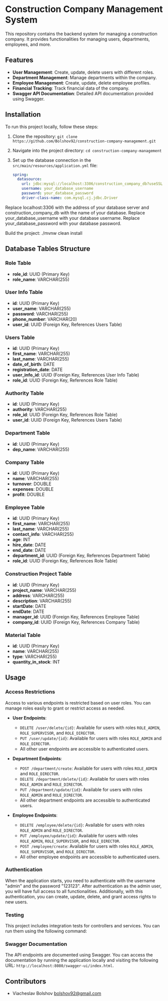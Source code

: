 # Construction Company Management System

This repository contains the backend system for managing a construction company. It provides functionalities for managing users, departments, employees, and more.

## Features

- **User Management**: Create, update, delete users with different roles.
- **Department Management**: Manage departments within the company.
- **Employee Management**: Create, update, delete employee profiles.
- **Financial Tracking**: Track financial data of the company.
- **Swagger API Documentation**: Detailed API documentation provided using Swagger.

## Installation

To run this project locally, follow these steps:

1. Clone the repository: `git clone https://github.com/Bolshov92/construction-company-management.git`
2. Navigate into the project directory: `cd construction-company-management`
3. Set up the database connection in the `src/main/resources/application.yml` file:

   ```yaml
   spring:
     datasource:
       url: jdbc:mysql://localhost:3306/construction_company_db?useSSL=false&serverTimezone=UTC
       username: your_database_username
       password: your_database_password
       driver-class-name: com.mysql.cj.jdbc.Driver
Replace localhost:3306 with the address of your database server and construction_company_db with the name of your database.
Replace your_database_username with your database username.
Replace your_database_password with your database password.

Build the project: ./mvnw clean install

## Database Tables Structure

### Role Table
- **role_id**: UUID (Primary Key)
- **role_name**: VARCHAR(255)

### User Info Table
- **id**: UUID (Primary Key)
- **user_name**: VARCHAR(255)
- **password**: VARCHAR(255)
- **phone_number**: VARCHAR(20)
- **user_id**: UUID (Foreign Key, References Users Table)

### Users Table
- **id**: UUID (Primary Key)
- **first_name**: VARCHAR(255)
- **last_name**: VARCHAR(255)
- **date_of_birth**: DATE
- **registration_date**: DATE
- **user_info_id**: UUID (Foreign Key, References User Info Table)
- **role_id**: UUID (Foreign Key, References Role Table)

### Authority Table
- **id**: UUID (Primary Key)
- **authority**: VARCHAR(255)
- **role_id**: UUID (Foreign Key, References Role Table)
- **user_id**: UUID (Foreign Key, References Users Table)

### Department Table
- **id**: UUID (Primary Key)
- **dep_name**: VARCHAR(255)

### Company Table
- **id**: UUID (Primary Key)
- **name**: VARCHAR(255)
- **turnover**: DOUBLE
- **expenses**: DOUBLE
- **profit**: DOUBLE

### Employee Table
- **id**: UUID (Primary Key)
- **first_name**: VARCHAR(255)
- **last_name**: VARCHAR(255)
- **contact_info**: VARCHAR(255)
- **age**: INT
- **hire_date**: DATE
- **end_date**: DATE
- **department_id**: UUID (Foreign Key, References Department Table)
- **role_id**: UUID (Foreign Key, References Role Table)

### Construction Project Table
- **id**: UUID (Primary Key)
- **project_name**: VARCHAR(255)
- **address**: VARCHAR(255)
- **description**: VARCHAR(255)
- **startDate**: DATE
- **endDate**: DATE
- **manager_id**: UUID (Foreign Key, References Employee Table)
- **company_id**: UUID (Foreign Key, References Company Table)

### Material Table
- **id**: UUID (Primary Key)
- **name**: VARCHAR(255)
- **type**: VARCHAR(255)
- **quantity_in_stock**: INT


## Usage

### Access Restrictions

Access to various endpoints is restricted based on user roles. You can manage roles easily to grant or restrict access as needed.

- **User Endpoints**:
    - `DELETE /user/delete/{id}`: Available for users with roles `ROLE_ADMIN`, `ROLE_SUPERVISOR`, and `ROLE_DIRECTOR`.
    - `PUT /user/update/{id}`: Available for users with roles `ROLE_ADMIN` and `ROLE_DIRECTOR`.
    - All other user endpoints are accessible to authenticated users.

- **Department Endpoints**:
    - `POST /department/create`: Available for users with roles `ROLE_ADMIN` and `ROLE_DIRECTOR`.
    - `DELETE /department/delete/{id}`: Available for users with roles `ROLE_ADMIN` and `ROLE_DIRECTOR`.
    - `PUT /department/update/{id}`: Available for users with roles `ROLE_ADMIN` and `ROLE_DIRECTOR`.
    - All other department endpoints are accessible to authenticated users.

- **Employee Endpoints**:
    - `DELETE /employee/delete/{id}`: Available for users with roles `ROLE_ADMIN` and `ROLE_DIRECTOR`.
    - `PUT /employee/update/{id}`: Available for users with roles `ROLE_ADMIN`, `ROLE_SUPERVISOR`, and `ROLE_DIRECTOR`.
    - `POST /employee/create`: Available for users with roles `ROLE_ADMIN`, `ROLE_SUPERVISOR`, and `ROLE_DIRECTOR`.
    - All other employee endpoints are accessible to authenticated users.

### Authentication

When the application starts, you need to authenticate with the username "admin" and the password "123123". After authentication as the admin user, you will have full access to all functionalities. Additionally, with this authentication, you can create, update, delete, and grant access rights to new users.

### Testing

This project includes integration tests for controllers and services. You can run them using the following command:

### Swagger Documentation

The API endpoints are documented using Swagger. You can access the documentation by running the application locally and visiting the following URL: `http://localhost:8080/swagger-ui/index.html`.

## Contributors

- Viacheslav Bolshov <bolshov92@gmail.com>
